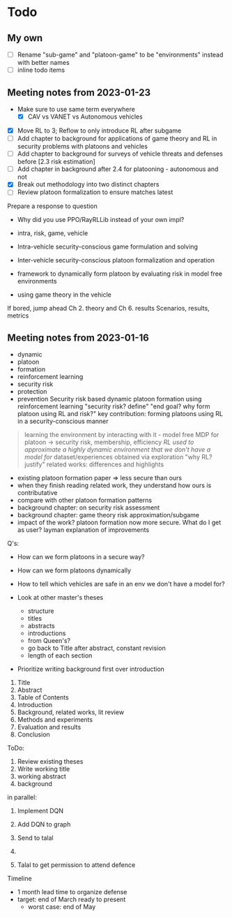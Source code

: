 # Todo

## My own

- [ ] Rename "sub-game" and "platoon-game" to be "environments" instead with better names
- [ ] inline todo items

## Meeting notes from 2023-01-23

- Make sure to use same term everywhere
    - [x] CAV vs VANET vs Autonomous vehicles
- [x] Move RL to 3; Reflow to only introduce RL after subgame
- [ ] Add chapter to background for applications of game theory and RL in security problems with platoons and vehicles
- [ ] Add chapter to background for surveys of vehicle threats and defenses before [2.3 risk estimation]
- [ ] Add chapter in background after 2.4 for platooning - autonomous and not
- [x] Break out methodology into two distinct chapters
- [ ] Review platoon formalization to ensure matches latest

Prepare a response to question
- Why did you use PPO/RayRLLib instead of your own impl?

- intra, risk, game, vehicle
- Intra-vehicle security-conscious game formulation and solving
- Inter-vehicle security-conscious platoon formalization and operation

- framework to dynamically form platoon by evaluating risk in model free environments
- using game theory in the vehicle


If bored, jump ahead Ch 2. theory and Ch 6. results
Scenarios, results, metrics

## Meeting notes from 2023-01-16

- dynamic
- platoon
- formation
- reinforcement learning
- security risk
- protection
- prevention
Security risk based dynamic platoon formation using reinforcement learning
"security risk? define"
"end goal? why form platoon using RL and risk?"
key contribution: forming platoons using RL in a security-conscious manner
> learning the environment by interacting with it - model free
MDP for platoon -> security risk, membership, efficiency
*RL used to approximate a highly dynamic environment that we don't have a model for*
dataset/experiences obtained via exploration
"why RL? justify"
related works: differences and highlights
- existing platoon formation paper => less secure than ours
- when they finish reading related work, they understand how ours is contributative
- compare with other platoon formation patterns
- background chapter: on security risk assessment
- background chapter: game theory risk approximation/subgame
- impact of the work? platoon formation now more secure. What do I get as user? layman explanation of improvements

Q's:
- How can we form platoons in a secure way?
- How can we form platoons dynamically
- How to tell which vehicles are safe in an env we don't have a model for?

- Look at other master's theses
    - structure
    - titles
    - abstracts
    - introductions
    - from Queen's?
    - go back to Title after abstract, constant revision
    - length of each section

- Prioritize writing background first over introduction

1. Title
2. Abstract
3. Table of Contents
4. Introduction
5. Background, related works, lit review
6. Methods and experiments
7. Evaluation and results
8. Conclusion

ToDo:
1. Review existing theses
2. Write working title
3. working abstract
4. background

in parallel:
1. Implement DQN
2. Add DQN to graph
3. Send to talal

1.

1. Talal to get permission to attend defence

Timeline
- 1 month lead time to organize defense
- target: end of March ready to present
    - worst case: end of May